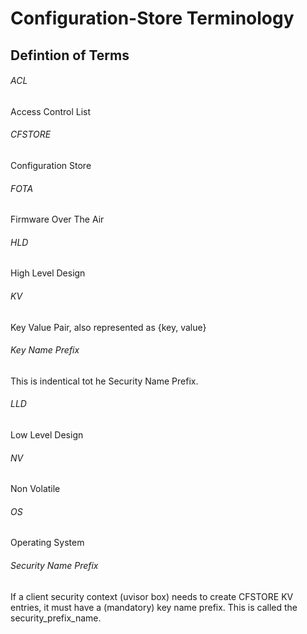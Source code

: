 # Configuration-Store Terminology

## Defintion of Terms

###### ACL 
Access Control List

###### CFSTORE 
Configuration Store

###### FOTA 
Firmware Over The Air

###### HLD 
High Level Design

###### KV
Key Value Pair, also represented as {key, value}

###### Key Name Prefix
This is indentical tot he Security Name Prefix. 

###### LLD
Low Level Design

###### NV
Non Volatile

###### OS 
Operating System

###### Security Name Prefix
If a client security context (uvisor box) needs to create CFSTORE KV entries, it must have a (mandatory) key name prefix. This is called the security_prefix_name.
 
